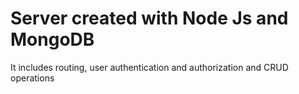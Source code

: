 ﻿# Server created with Node Js and MongoDB
 
 It includes routing, user authentication and authorization and CRUD operations
